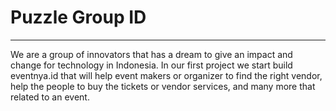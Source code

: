 # Puzzle Group ID
---

We are a group of innovators that has a dream to give an impact and change for technology in Indonesia. 
In our first project we start build eventnya.id that will help event makers or organizer to find the right vendor, help the people to buy the tickets or vendor services, and many more that related to an event.

